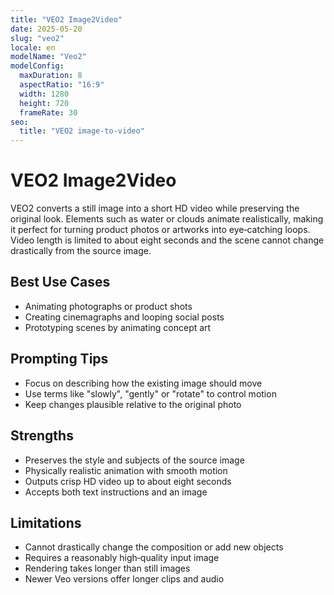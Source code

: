 ```yaml
---
title: "VEO2 Image2Video"
date: 2025-05-20
slug: "veo2"
locale: en
modelName: "Veo2"
modelConfig:
  maxDuration: 8
  aspectRatio: "16:9"
  width: 1280
  height: 720
  frameRate: 30
seo:
  title: "VEO2 image-to-video"
---
```


# VEO2 Image2Video

VEO2 converts a still image into a short HD video while preserving the original
look. Elements such as water or clouds animate realistically, making it perfect
for turning product photos or artworks into eye‑catching loops. Video length is
limited to about eight seconds and the scene cannot change drastically from the
source image.

## Best Use Cases

- Animating photographs or product shots
- Creating cinemagraphs and looping social posts
- Prototyping scenes by animating concept art

## Prompting Tips

- Focus on describing how the existing image should move
- Use terms like "slowly", "gently" or "rotate" to control motion
- Keep changes plausible relative to the original photo

## Strengths

- Preserves the style and subjects of the source image
- Physically realistic animation with smooth motion
- Outputs crisp HD video up to about eight seconds
- Accepts both text instructions and an image

## Limitations

- Cannot drastically change the composition or add new objects
- Requires a reasonably high‑quality input image
- Rendering takes longer than still images
- Newer Veo versions offer longer clips and audio
